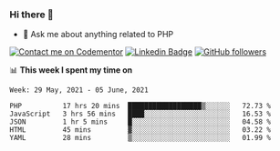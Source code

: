### Hi there 👋

<!--
**mustafaculban/mustafaculban** is a ✨ _special_ ✨ repository because its `README.md` (this file) appears on your GitHub profile.

Here are some ideas to get you started:

- 🌱 I’m currently learning ...
- 👯 I’m looking to collaborate on ...
- 🤔 I’m looking for help with ...
- 📫 How to reach me: ...
- 😄 Pronouns: ...
- ⚡ Fun fact: ...

-->
- 💬 Ask me about anything related to PHP

[![Contact me on Codementor](https://www.codementor.io/m-badges/karamusluk/book-session.svg)](https://www.codementor.io/@karamusluk?refer=badge)
[![Linkedin Badge](https://img.shields.io/badge/-Mustafa%20Culban-blue?style=social&logo=Linkedin&logoColor=blue&link=https://www.linkedin.com/in/mustafaculban/)](https://www.linkedin.com/in/mustafaculban/) 
[![GitHub followers](https://img.shields.io/github/followers/karamusluk?label=Follow&style=social)](https://github.com/karamusluk/?tab=follow)


📊 **This week I spent my time on**
<!--START_SECTION:waka-->
```text
Week: 29 May, 2021 - 05 June, 2021

PHP          17 hrs 20 mins  ██████████████████▒░░░░░░   72.73 % 
JavaScript   3 hrs 56 mins   ████░░░░░░░░░░░░░░░░░░░░░   16.53 % 
JSON         1 hr 5 mins     █░░░░░░░░░░░░░░░░░░░░░░░░   04.58 % 
HTML         45 mins         ▓░░░░░░░░░░░░░░░░░░░░░░░░   03.22 % 
YAML         28 mins         ▒░░░░░░░░░░░░░░░░░░░░░░░░   01.99 % 
```
<!--END_SECTION:waka-->

